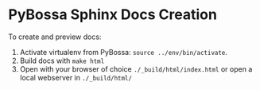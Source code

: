 PyBossa Sphinx Docs Creation
============================

To create and preview docs:

1. Activate virtualenv from PyBossa: `source ../env/bin/activate`.
2. Build docs with `make html`
3. Open with your browser of choice `./_build/html/index.html` or open a local webserver in `./_build/html/`

